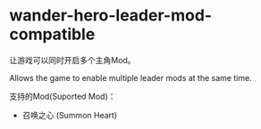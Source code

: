 # wander-hero-leader-mod-compatible
让游戏可以同时开启多个主角Mod。

Allows the game to enable multiple leader mods at the same time.

支持的Mod(Suported Mod)：
- 召唤之心 (Summon Heart)
